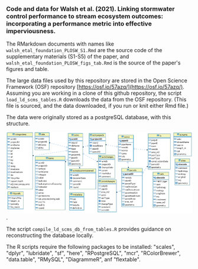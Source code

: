 ### Code and data for Walsh et al. (2021). Linking stormwater control performance to stream ecosystem outcomes: incorporating a performance metric into effective imperviousness.  

The RMarkdown documents with names like `walsh_etal_foundation_PLOSW_S1.Rmd` are the source code of the supplementary materials (S1-S5) of the paper, and `walsh_etal_foundation_PLOSW_figs_tab.Rmd` is the source of the paper's figures and table.  

The large data files used by this repository are stored in the Open Science Framework (OSF) repository [https://osf.io/57azq/](https://osf.io/57azq/).  Assuming you are working in a clone of this github repository, the script `load_ld_scms_tables.R` downloads the data from the OSF repository. (This file is sourced, and the data downloaded, if you run or knit either Rmd file.)  

The data were originally stored as a postgreSQL database, with this structure. 


![](images/ld_scms_ER_diagram.png?raw=true).  


The script `compile_ld_scms_db_from_tables.R` provides guidance on reconstructing the database locally.

The R scripts require the following packages to be installed: "scales", "dplyr", "lubridate", "sf", "here", "RPostgreSQL", "mcr", "RColorBrewer", "data.table", "RMySQL", "DiagrammeR", anf "flextable".

